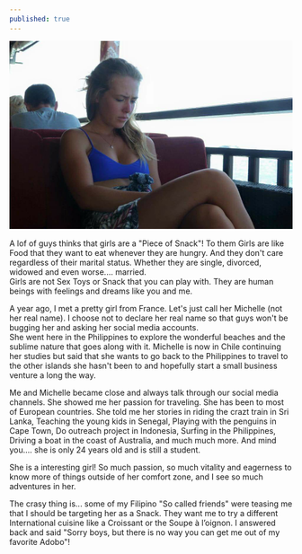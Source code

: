 ```yaml
---
published: true
---
```

![French Toast](/images/Maud.jpg)

A lof of guys thinks that girls are a "Piece of Snack"! To them Girls are like Food that they want to eat whenever they are hungry. And they don't care regardless of their marital status. Whether they are  single, divorced, widowed and even worse.... married.   
Girls are not Sex Toys or Snack that you can play with. They are human beings with feelings and dreams like you and me.

A year ago, I met a pretty girl from France. Let's just call her Michelle (not her real name). I choose not to declare her real name so that guys won't be bugging her and asking her social media accounts.   
She went here in the Philippines to explore the wonderful beaches and the sublime nature that goes along with it.
Michelle is now in Chile continuing her studies but said that she wants to go back to the Philippines to travel to the other islands she hasn't been to and hopefully start a small business venture a long the way.

Me and Michelle became close and always talk through our social media channels. She showed me her passion for traveling. She has been to most of European countries. She told me her stories in riding the crazt train in Sri Lanka, Teaching the young kids in Senegal, Playing with the penguins in Cape Town, Do outreach project in Indonesia, Surfing in the Philippines, Driving a boat in the coast of Australia, and much much more. And mind you.... she is only 24 years old and is still a student. 

She is a interesting girl! So much passion, so much vitality and eagerness to know more of things outside of her comfort zone, and I see so much adventures in her.    

The crasy thing is... some of my Filipino "So called friends" were teasing me that I should be targeting her as a Snack. They want me to try a different International cuisine like a Croissant or 
the Soupe à l’oignon. I answered back and said "Sorry boys, but there is no way you can get me out of  my favorite Adobo"!


